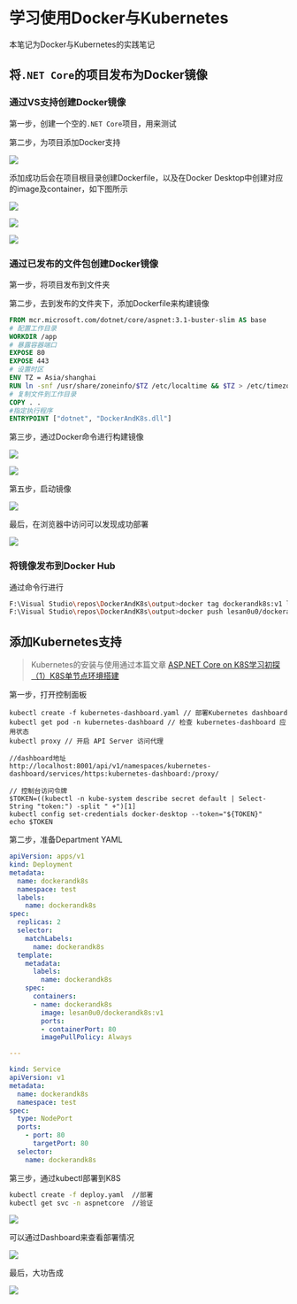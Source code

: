 # 学习使用Docker与Kubernetes


本笔记为Docker与Kubernetes的实践笔记

## 将`.NET Core`的项目发布为Docker镜像

### 通过VS支持创建Docker镜像

第一步，创建一个空的`.NET Core`项目，用来测试

第二步，为项目添加Docker支持

![](https://cdn.jsdelivr.net/gh/LesanOuO/images/img/DotNet4Docker1.png)

添加成功后会在项目根目录创建Dockerfile，以及在Docker Desktop中创建对应的image及container，如下图所示

![](https://cdn.jsdelivr.net/gh/LesanOuO/images/img/DotNet4Docker4.png)

![](https://cdn.jsdelivr.net/gh/LesanOuO/images/img/DotNet4Docker2.png)

![](https://cdn.jsdelivr.net/gh/LesanOuO/images/img/DotNet4Docker3.png)



### 通过已发布的文件包创建Docker镜像

第一步，将项目发布到文件夹

第二步，去到发布的文件夹下，添加Dockerfile来构建镜像

```dockerfile
FROM mcr.microsoft.com/dotnet/core/aspnet:3.1-buster-slim AS base
# 配置工作目录
WORKDIR /app
# 暴露容器端口
EXPOSE 80
EXPOSE 443
# 设置时区
ENV TZ = Asia/shanghai
RUN ln -snf /usr/share/zoneinfo/$TZ /etc/localtime && $TZ > /etc/timezone #执行命令
# 复制文件到工作目录
COPY . .
#指定执行程序
ENTRYPOINT ["dotnet", "DockerAndK8s.dll"]
```

第三步，通过Docker命令进行构建镜像

![](https://cdn.jsdelivr.net/gh/LesanOuO/images/img/DotNet4Docker5.png)

![](https://cdn.jsdelivr.net/gh/LesanOuO/images/img/DotNet4Docker6.png)

第五步，启动镜像

![](https://cdn.jsdelivr.net/gh/LesanOuO/images/img/DotNet4Docker7.png)

最后，在浏览器中访问可以发现成功部署

![](https://cdn.jsdelivr.net/gh/LesanOuO/images/img/DotNet4Docker8.png)



### 将镜像发布到Docker Hub

通过命令行进行

```bash
F:\Visual Studio\repos\DockerAndK8s\output>docker tag dockerandk8s:v1 lesan0u0/dockerandk8s:v1
F:\Visual Studio\repos\DockerAndK8s\output>docker push lesan0u0/dockerandk8s:v1
```



## 添加Kubernetes支持

> Kubernetes的安装与使用通过本篇文章 [ASP.NET Core on K8S学习初探（1）K8S单节点环境搭建](https://www.cnblogs.com/edisonchou/p/aspnet_core_on_k8s_firststudy_part1.html)

第一步，打开控制面板

```
kubectl create -f kubernetes-dashboard.yaml // 部署Kubernetes dashboard
kubectl get pod -n kubernetes-dashboard // 检查 kubernetes-dashboard 应用状态
kubectl proxy // 开启 API Server 访问代理

//dashboard地址
http://localhost:8001/api/v1/namespaces/kubernetes-dashboard/services/https:kubernetes-dashboard:/proxy/

// 控制台访问令牌
$TOKEN=((kubectl -n kube-system describe secret default | Select-String "token:") -split " +")[1]
kubectl config set-credentials docker-desktop --token="${TOKEN}"
echo $TOKEN
```



第二步，准备Department YAML

```yaml
apiVersion: apps/v1
kind: Deployment
metadata:
  name: dockerandk8s
  namespace: test
  labels:
    name: dockerandk8s
spec:
  replicas: 2
  selector:
    matchLabels:
      name: dockerandk8s
  template:
    metadata:
      labels:
        name: dockerandk8s
    spec:
      containers:
      - name: dockerandk8s
        image: lesan0u0/dockerandk8s:v1
        ports:
        - containerPort: 80
        imagePullPolicy: Always

---

kind: Service
apiVersion: v1
metadata:
  name: dockerandk8s
  namespace: test
spec:
  type: NodePort
  ports:
    - port: 80
      targetPort: 80
  selector:
    name: dockerandk8s
```



第三步，通过kubectl部署到K8S

```bash
kubectl create -f deploy.yaml  //部署
kubectl get svc -n aspnetcore  //验证
```



![](https://cdn.jsdelivr.net/gh/LesanOuO/images/img/DotNet4Docker9.png)

可以通过Dashboard来查看部署情况

![](https://cdn.jsdelivr.net/gh/LesanOuO/images/img/DotNet4Docker11.png)

最后，大功告成

![](https://cdn.jsdelivr.net/gh/LesanOuO/images/img/DotNet4Docker10.png)
